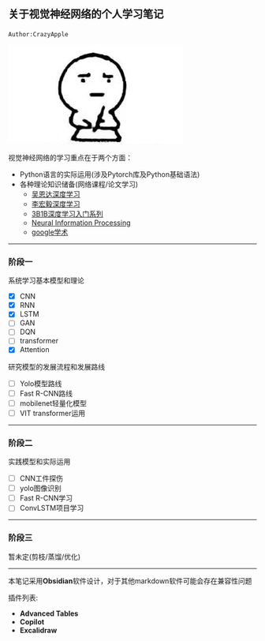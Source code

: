 ## 关于视觉神经网络的个人学习笔记
`Author:CrazyApple`

![pic1](data/pic1.jpg)

视觉神经网络的学习重点在于两个方面：
* Python语言的实际运用(涉及Pytorch库及Python基础语法)
* 各种理论知识储备(网络课程/论文学习)
	* [吴恩达深度学习](https://www.bilibili.com/video/BV1gb411j7Bs/?vd_source=0b4bcbffc670d0a15a1b455a60a6b8de)
	* [李宏毅深度学习](https://www.bilibili.com/video/BV1zbksYEE5c/?spm_id_from=333.1007.top_right_bar_window_default_collection.content.click&vd_source=0b4bcbffc670d0a15a1b455a60a6b8de)
	* [3B1B深度学习入门系列](https://space.bilibili.com/88461692/lists/1528929?type=series)
	* [Neural Information Processing](https://papers.nips.cc/)
	* [google学术](https://scholar.google.com.hk/)

---
### 阶段一
系统学习基本模型和理论
- [x] CNN
- [x] RNN
- [x] LSTM
- [ ] GAN
- [ ] DQN
- [ ] transformer
- [x] Attention

研究模型的发展流程和发展路线
- [ ] Yolo模型路线
- [ ] Fast R-CNN路线
- [ ] mobilenet轻量化模型
- [ ] VIT transformer运用

---
### 阶段二
实践模型和实际运用
- [ ] CNN工件探伤
- [ ] yolo图像识别
- [ ] Fast R-CNN学习
- [ ] ConvLSTM项目学习

---
### 阶段三
暂未定(剪枝/蒸馏/优化)

---
本笔记采用**Obsidian**软件设计，对于其他markdown软件可能会存在兼容性问题

插件列表:
* **Advanced Tables**
* **Copilot**
* **Excalidraw**